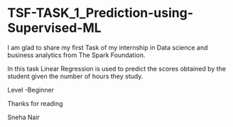 # TSF-TASK_1_Prediction-using-Supervised-ML


I am glad to share my first Task of my internship in Data science and business analytics from The Spark Foundation.

In this task Linear Regression is used to predict the scores obtained by the student given the number of hours they study.

Level -Beginner

Thanks for reading 

Sneha Nair
